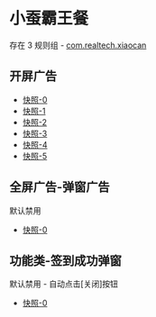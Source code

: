 # 小蚕霸王餐

存在 3 规则组 - [com.realtech.xiaocan](/src/apps/com.realtech.xiaocan.ts)

## 开屏广告

- [快照-0](https://i.gkd.li/import/12843368)
- [快照-1](https://i.gkd.li/import/13363222)
- [快照-2](https://i.gkd.li/import/13363246)
- [快照-3](https://i.gkd.li/import/12854728)
- [快照-4](https://i.gkd.li/import/13694858)
- [快照-5](https://i.gkd.li/import/13794403)

## 全屏广告-弹窗广告

默认禁用

- [快照-0](https://i.gkd.li/import/13694864)

## 功能类-签到成功弹窗

默认禁用 - 自动点击[关闭]按钮

- [快照-0](https://i.gkd.li/import/14290847)
